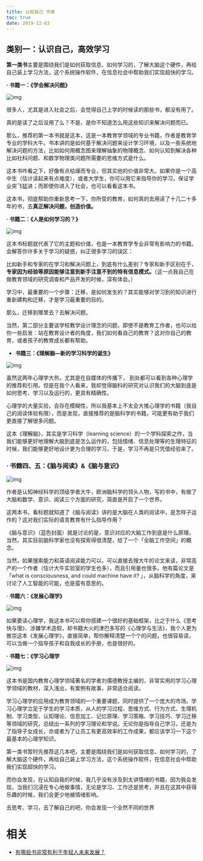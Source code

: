 ```yaml
---
title: 认知自己 书单
toc: true
date: 2019-12-03
---
```

## **类别一：认识自己，高效学习**

**第一类书**主要是围绕我们是如何获取信息、如何学习的，了解大脑这个硬件，再给自己装上学习方法，这个系统操作软件，在信息社会中帮助我们实现超快的学习。

**· 书籍一：《学会解决问题》**

![img](https://pic1.zhimg.com/80/v2-e06f1e948fe510d3ff404c8bcfd1faee_hd.jpg)



很多人，尤其是进入社会之后，会觉得自己上学的时候读的那些书，都没有用了。

真的是读了之后没用了么？不是，是你不知道怎么用这些知识来解决问题而已。

那么，推荐的第一本书就是这本，这是一本教育学领域的专业书籍，作者是教育学专业的学科大牛。书本讲的是如何基于解决问题来设计学习环境，以及一些系统地解决问题的方法，比如如何用概念图来理解抽象的物理概念、如何认知到解决各种比如社科问题、和数学物理类问题所需要的思维方式是什么。

这本书咋看之下，好像有点枯燥而专业，但其实他的价值非常大。如果你是一个高中生（估计读起来有点难度），或者大学生，你可以用它来指导你的学习，保证学业突飞猛进；而即使你进入了社会，也可以看看这本书。

这本书，彻底帮助你重新思考一下，你所受的教育，如何真的去用读了十几二十多年的书，去**真正解决问题，创造价值。**



**· 书籍二：《人是如何学习的？》**

![img](https://pic3.zhimg.com/80/v2-c553663bb8dd53021493d75c5a6e0fa3_hd.jpg)


这本书标题就代表了它的主题和价值，也是一本教育学专业非常有影响力的书籍。会解答你许多关于学习的疑惑，纠正很多学习的误区：

比如新手和专家的在学习和解决问题上，到底有什么差别？专家和新手区别在于，**专家因为经验等原因能够注意到新手注意不到的特有信息模式。**（这一点我自己在做教育领域的研究调查和产品开发的时候，深有体会。）

学习中，最重要的一个步骤：迁移，是如何发生的？其实能够对学习到的知识进行重新建构和迁移，才是学习最重要的目的。

那么，迁移到哪里去？去解决问题。

当然，第二部分主要谈学校教学设计理念的问题，即使不是教育工作者，也可以给你一些启发：站在教育设计者的角度，我们如何看自己的教育？这对你自己的教育，或者孩子的教育成长都有帮助。



- **书籍三：《理解脑—新的学习科学的诞生》**

![img](https://pic2.zhimg.com/80/v2-fbc08d3d32ec97a0511ec78f869308b4_hd.jpg)



虽然这两年心理学大热，尤其是在自媒体的传播下， 到处都可以看到各种心理学的推荐和引用。但是在我个人看来，我却觉得脑科的研究对认识我们的大脑到底是如何思考、学习以及运行的，更具有精确性。

心理学的大量实验，会存在模糊性，所以我基本上不太会大推心理学的书籍（我自己的阅读体验有限），而是发现，直接推荐的是脑科学的书籍，可能更有助于我们更直接了解很多问题。

这本《理解脑》，其实是学习科学（learning science）的一个学科探索之作，当我们能够更好地理解大脑到底是怎么运作的，包括情绪、信息处理等的生理特征的时候，我们能够更好地设计更为合理的学习，于是，学习不再是只凭借经验来了。



### **· 书籍四、五：《脑与阅读》&《脑与意识》**

![img](https://pic4.zhimg.com/80/v2-92ddb58185444886fd1faffe1a62a97b_hd.jpg)


作者是认知神经科学的顶级学者大牛，欧洲脑科学的领头人物，写的书中，有做了大脑和数学、意识、阅读三个方面的研究，简直是开启了一个世界。

这两本书，看标题就知道了《脑与阅读》讲的是大脑在人类的阅读中，是怎样子运作的？这对我们实际的语言教育有什么指导作用？

《脑与意识》（蓝色封面）就是讨论的是，意识对应的大脑工作到底是什么原理。当然，其实目前脑科学家也没有探索得很清楚，给了一个「全脑工作空间」的概念。

当然，如果搜索能力和英语阅读能力可以，可以直接去搜大牛的论文来读，非常高产的一个作者（估计大牛实验室的学生也多），而且引用量也很多。他有篇论文是「what is consciousness, and could machine have it? 」，从脑科学的角度，来讨论了人工智能的可能，也是蛮有意思的。



**· 书籍六：《发展心理学》**

![img](https://pic2.zhimg.com/80/v2-fb1aeb25dccab082c07596cad747504b_hd.jpg)


如果要读心理学，我这本书可以帮你搭建一个很好的基础框架，比之于什么《思考快与慢》、涉嫌学术造假，却书籍大火的津巴多写的《心理学与生活》，我个人更为推崇这本《发展心理学》，直接简单，帮你解释清楚一个个的问题，也很容易读，可以当做一个指导孩子和自我成长的手册，也是很好的。



**· 书籍七：《学习心理学**

![img](https://pic1.zhimg.com/80/v2-7cd7a439e529704aad360ff584b50379_hd.jpg)


这本书是国内教育心理学领域著名的学者刘儒德教授主编的，非常实用的学习心理学领域的教材，深入浅出，有案例有故事，非常适合阅读。

学习心理学的应用成为教育领域的一个重要课题，同时提供了一个庞大的市场。学习心理学立足于学生的学习本质，从人的学习过程、思维方式、行为方式、生理机制、学习类型、认知理论、信息加工、记忆原理、学习策略、学习技巧、学习迁移等领域的研究，总结出一系列的学习理论和学说。无论你是指导自己学习，还是为了指导子女成长，亦或者为了让员工有更高效率的工作成果，都应该学习一下这个最基本的心理学知识。

第一类书暂时先推荐这几本吧，主要是围绕我们是如何获取信息、如何学习的，了解大脑这个硬件，再给自己装上学习方法，这个系统操作软件，在信息社会中帮助我们实现超快的学习。

而你会发现，在认知自我的时候，我几乎没有涉及到太讲情绪的书籍，因为我会发现，当我们沉浸在专心地做事情，无论是学习、工作还是思考，并且在这其中获得乐趣的时候，我们会更少地被情绪影响。

去思考、学习，去了解自己的吧，你会发现一个全然不同的世界




# 相关

- [有哪些书非常有利于年轻人未来发展？](https://www.zhihu.com/question/275351176/answer/653811479)
